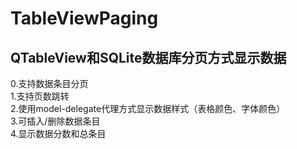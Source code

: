 # TableViewPaging
<h2>QTableView和SQLite数据库分页方式显示数据</h2>
0.支持数据条目分页<br/>
1.支持页数跳转<br/>
2.使用model-delegate代理方式显示数据样式（表格颜色、字体颜色）<br/>
3.可插入/删除数据条目<br/>
4.显示数据分数和总条目<br/>
